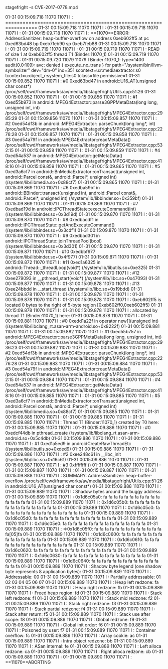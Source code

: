stagefright -s CVE-2017-0778.mp4

01-31 00:15:09.718 11070 11071 I         : =================================================================
01-31 00:15:09.718 11070 11071 I         :
01-31 00:15:09.718 11070 11071 I         :
01-31 00:15:09.718 11070 11071 I         : ==11070==ERROR: AddressSanitizer: heap-buffer-overflow on address 0xeb602ff5 at pc 0xed63bd48 bp 0xeb7feb90 sp 0xeb7feb88
01-31 00:15:09.718 11070 11071 I         :
01-31 00:15:09.719 11070 11071 I         :
01-31 00:15:09.719 11070 11071 I         : READ of size 1 at 0xeb602ff5 thread T1 (Binder:11070_1)
01-31 00:15:09.719 11070 11071 I         :
01-31 00:15:09.720 11079 11079 I Binder:11070_1: type=1400 audit(0.0:109): avc: denied { execute_no_trans } for path="/system/bin/llvm-symbolizer" dev="dm-0" ino=351 scontext=u:r:mediaextractor:s0 tcontext=u:object_r:system_file:s0 tclass=file permissive=1
01-31 00:15:09.852 11070 11071 I         :     #0 0xed63bd47 in android::U16_AT(unsigned char const*) /proc/self/cwd/frameworks/av/media/libstagefright/Utils.cpp:51:26
01-31 00:15:09.852 11070 11071 I         :
01-31 00:15:09.856 11070 11071 I         :     #1 0xed55b973 in android::MPEG4Extractor::parse3GPPMetaData(long long, unsigned int, int) /proc/self/cwd/frameworks/av/media/libstagefright/MPEG4Extractor.cpp:2985:29
01-31 00:15:09.856 11070 11071 I         :
01-31 00:15:09.857 11070 11071 I         :     #2 0xed54df3b in android::MPEG4Extractor::parseChunk(long long*, int) /proc/self/cwd/frameworks/av/media/libstagefright/MPEG4Extractor.cpp:2276:28
01-31 00:15:09.857 11070 11071 I         :
01-31 00:15:09.858 11070 11071 I         :     #3 0xed54a79f in android::MPEG4Extractor::readMetaData() /proc/self/cwd/frameworks/av/media/libstagefright/MPEG4Extractor.cpp:532:15
01-31 00:15:09.858 11070 11071 I         :
01-31 00:15:09.859 11070 11071 I         :     #4 0xed54a537 in android::MPEG4Extractor::getMetaData() /proc/self/cwd/frameworks/av/media/libstagefright/MPEG4Extractor.cpp:418:16
01-31 00:15:09.859 11070 11071 I         :
01-31 00:15:09.865 11070 11071 I         :     #5 0xed3a6cf7 in android::BnMediaExtractor::onTransact(unsigned int, android::Parcel const&, android::Parcel*, unsigned int) (/system/lib/libmedia.so+0x88cf7)
01-31 00:15:09.865 11070 11071 I         :
01-31 00:15:09.869 11070 11071 I         :     #6 0xedba59bf in android::BBinder::transact(unsigned int, android::Parcel const&, android::Parcel*, unsigned int) (/system/lib/libbinder.so+0x359bf)
01-31 00:15:09.869 11070 11071 I         :
01-31 00:15:09.869 11070 11071 I         :     #7 0xedbad19d in android::IPCThreadState::executeCommand(int) (/system/lib/libbinder.so+0x3d19d)
01-31 00:15:09.870 11070 11071 I         :
01-31 00:15:09.870 11070 11071 I         :     #8 0xedbacdf1 in android::IPCThreadState::getAndExecuteCommand() (/system/lib/libbinder.so+0x3cdf1)
01-31 00:15:09.870 11070 11071 I         :
01-31 00:15:09.870 11070 11071 I         :     #9 0xedbad301 in android::IPCThreadState::joinThreadPool(bool) (/system/lib/libbinder.so+0x3d301)
01-31 00:15:09.870 11070 11071 I         :
01-31 00:15:09.871 11070 11071 I         :     #10 0xedbbf977  (/system/lib/libbinder.so+0x4f977)
01-31 00:15:09.871 11070 11071 I         :
01-31 00:15:09.872 11070 11071 I         :     #11 0xed1a6325 in android::Thread::_threadLoop(void*) (/system/lib/libutils.so+0xe325)
01-31 00:15:09.872 11070 11071 I         :
01-31 00:15:09.877 11070 11071 I         :     #12 0xee279093 in __pthread_start(void*) (/system/lib/libc.so+0x47093)
01-31 00:15:09.877 11070 11071 I         :
01-31 00:15:09.878 11070 11071 I         :     #13 0xee24bbdd in __start_thread (/system/lib/libc.so+0x19bdd)
01-31 00:15:09.878 11070 11071 I         :
01-31 00:15:09.878 11070 11071 I         :
01-31 00:15:09.878 11070 11071 I         :
01-31 00:15:09.878 11070 11071 I         : 0xeb602ff5 is located 0 bytes to the right of 5-byte region [0xeb602ff0,0xeb602ff5)
01-31 00:15:09.878 11070 11071 I         :
01-31 00:15:09.878 11070 11071 I         : allocated by thread T1 (Binder:11070_1) here:
01-31 00:15:09.878 11070 11071 I         :
01-31 00:15:09.881 11070 11071 I         :     #0 0xedd1a22f in operator new[](unsigned int) (/system/lib/libclang_rt.asan-arm-android.so+0x8222f)
01-31 00:15:09.881 11070 11071 I         :
01-31 00:15:09.882 11070 11071 I         :     #1 0xed55b757 in android::MPEG4Extractor::parse3GPPMetaData(long long, unsigned int, int) /proc/self/cwd/frameworks/av/media/libstagefright/MPEG4Extractor.cpp:2936:23
01-31 00:15:09.882 11070 11071 I         :
01-31 00:15:09.883 11070 11071 I         :     #2 0xed54df3b in android::MPEG4Extractor::parseChunk(long long*, int) /proc/self/cwd/frameworks/av/media/libstagefright/MPEG4Extractor.cpp:2276:28
01-31 00:15:09.883 11070 11071 I         :
01-31 00:15:09.884 11070 11071 I         :     #3 0xed54a79f in android::MPEG4Extractor::readMetaData() /proc/self/cwd/frameworks/av/media/libstagefright/MPEG4Extractor.cpp:532:15
01-31 00:15:09.884 11070 11071 I         :
01-31 00:15:09.884 11070 11071 I         :     #4 0xed54a537 in android::MPEG4Extractor::getMetaData() /proc/self/cwd/frameworks/av/media/libstagefright/MPEG4Extractor.cpp:418:16
01-31 00:15:09.885 11070 11071 I         :
01-31 00:15:09.885 11070 11071 I         :     #5 0xed3a6cf7 in android::BnMediaExtractor::onTransact(unsigned int, android::Parcel const&, android::Parcel*, unsigned int) (/system/lib/libmedia.so+0x88cf7)
01-31 00:15:09.885 11070 11071 I         :
01-31 00:15:09.885 11070 11071 I         :
01-31 00:15:09.885 11070 11071 I         :
01-31 00:15:09.885 11070 11071 I         : Thread T1 (Binder:11070_1) created by T0 here:
01-31 00:15:09.885 11070 11071 I         :
01-31 00:15:09.886 11070 11071 I         :     #0 0xedcf44db in pthread_create (/system/lib/libclang_rt.asan-arm-android.so+0x5c4db)
01-31 00:15:09.886 11070 11071 I         :
01-31 00:15:09.886 11070 11071 I         :     #1 0xed1a5ed9 in androidCreateRawThreadEtc (/system/lib/libutils.so+0xded9)
01-31 00:15:09.886 11070 11071 I         :
01-31 00:15:09.886 11070 11071 I         :     #2 0xee248c61 in __libc_init (/system/lib/libc.so+0x16c61)
01-31 00:15:09.886 11070 11071 I         :
01-31 00:15:09.887 11070 11071 I         :     #3 0xffffffff  (<unknown module>)
01-31 00:15:09.887 11070 11071 I         :
01-31 00:15:09.887 11070 11071 I         :
01-31 00:15:09.887 11070 11071 I         :
01-31 00:15:09.888 11070 11071 I         : SUMMARY: AddressSanitizer: heap-buffer-overflow /proc/self/cwd/frameworks/av/media/libstagefright/Utils.cpp:51:26 in android::U16_AT(unsigned char const*)
01-31 00:15:09.888 11070 11071 I         :
01-31 00:15:09.889 11070 11071 I         : Shadow bytes around the buggy address:
01-31 00:15:09.889 11070 11071 I         :   0x1d6c05a0: fa fa fa fa fa fa fa fa fa fa fa fa fa fa fa fa
01-31 00:15:09.889 11070 11071 I         :   0x1d6c05b0: fa fa fa fa fa fa fa fa fa fa fa fa fa fa fa fa
01-31 00:15:09.889 11070 11071 I         :   0x1d6c05c0: fa fa fa fa fa fa fa fa fa fa fa fa fa fa fa fa
01-31 00:15:09.889 11070 11071 I         :   0x1d6c05d0: fa fa fa fa fa fa fa fa fa fa fa fa fa fa fa fa
01-31 00:15:09.889 11070 11071 I         :   0x1d6c05e0: fa fa fa fa fa fa fa fa fa fa fa fa fa fa fa fa
01-31 00:15:09.889 11070 11071 I         : =>0x1d6c05f0: fa fa fa fa fa fa fa fa fa fa fa fa fa fa[05]fa
01-31 00:15:09.889 11070 11071 I         :   0x1d6c0600: fa fa fa fa fa fa fa fa fa fa fa fa fa fa fa fa
01-31 00:15:09.889 11070 11071 I         :   0x1d6c0610: fa fa fa fa fa fa fa fa fa fa fa fa fa fa fa fa
01-31 00:15:09.889 11070 11071 I         :   0x1d6c0620: fa fa fa fa fa fa fa fa fa fa fa fa fa fa fa fa
01-31 00:15:09.889 11070 11071 I         :   0x1d6c0630: fa fa fa fa fa fa fa fa fa fa fa fa fa fa fa fa
01-31 00:15:09.889 11070 11071 I         :   0x1d6c0640: fa fa fa fa fa fa fa fa fa fa fa fa fa fa fa fa
01-31 00:15:09.889 11070 11071 I         : Shadow byte legend (one shadow byte represents 8 application bytes):
01-31 00:15:09.889 11070 11071 I         :   Addressable:           00
01-31 00:15:09.889 11070 11071 I         :   Partially addressable: 01 02 03 04 05 06 07
01-31 00:15:09.889 11070 11071 I         :   Heap left redzone:       fa
01-31 00:15:09.889 11070 11071 I         :   Heap right redzone:      fb
01-31 00:15:09.889 11070 11071 I         :   Freed heap region:       fd
01-31 00:15:09.889 11070 11071 I         :   Stack left redzone:      f1
01-31 00:15:09.889 11070 11071 I         :   Stack mid redzone:       f2
01-31 00:15:09.889 11070 11071 I         :   Stack right redzone:     f3
01-31 00:15:09.889 11070 11071 I         :   Stack partial redzone:   f4
01-31 00:15:09.889 11070 11071 I         :   Stack after return:      f5
01-31 00:15:09.889 11070 11071 I         :   Stack use after scope:   f8
01-31 00:15:09.889 11070 11071 I         :   Global redzone:          f9
01-31 00:15:09.889 11070 11071 I         :   Global init order:       f6
01-31 00:15:09.889 11070 11071 I         :   Poisoned by user:        f7
01-31 00:15:09.889 11070 11071 I         :   Container overflow:      fc
01-31 00:15:09.889 11070 11071 I         :   Array cookie:            ac
01-31 00:15:09.889 11070 11071 I         :   Intra object redzone:    bb
01-31 00:15:09.889 11070 11071 I         :   ASan internal:           fe
01-31 00:15:09.889 11070 11071 I         :   Left alloca redzone:     ca
01-31 00:15:09.889 11070 11071 I         :   Right alloca redzone:    cb
01-31 00:15:09.889 11070 11071 I         :
01-31 00:15:09.890 11070 11071 I         : ==11070==ABORTING
